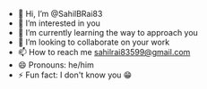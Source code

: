 - 👋 Hi, I’m @SahilBRai83
- 👀 I’m interested in you
- 🌱 I’m currently learning the way to approach you
- 💞️ I’m looking to collaborate on your work 
- 📫 How to reach me sahilrai83599@gmail.com
- 😄 Pronouns: he/him
- ⚡ Fun fact: I don't know you 😁

<!---
SahilBRai83/SahilBRai83 is a ✨ special ✨ repository because its `README.md` (this file) appears on your GitHub profile.
You can click the Preview link to take a look at your changes.
--->
